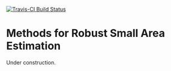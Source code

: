 [![Travis-CI Build Status](https://travis-ci.org/wahani/saeRobust.svg?branch=master)](https://travis-ci.org/wahani/saeRobust)

# Methods for Robust Small Area Estimation

Under construction.
